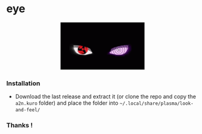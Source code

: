 # eye
<p align="center">
  <a href="https://www.pling.com/p/2280054/">
    <img alt="kuro the cat" src="eye.dokies/contents/splash/images/eye.gif" width="220"/>
  </a>
</p>

### Installation

- Download the last release and extract it (or clone the repo and copy the `a2n.kuro` folder) and place the folder into `~/.local/share/plasma/look-and-feel/`

### Thanks !

